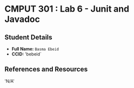 # CMPUT 301 : Lab 6 - Junit and Javadoc

## Student Details

- **Full Name:** `Basma Ebeid`
- **CCID:** 'bebeid`

## References and Resources

'N/A'

